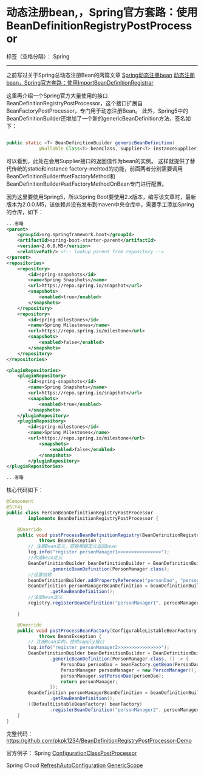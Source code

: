 # 动态注册bean,，Spring官方套路：使用BeanDefinitionRegistryPostProcessor

标签（空格分隔）： Spring

---
之前写过关于Spring总动态注册Bean的两篇文章
[Spring动态注册bean][1]
[动态注册bean，Spring官方套路：使用ImportBeanDefinitionRegistrar][2]

这里再介绍一个Spring官方大量使用的接口BeanDefinitionRegistryPostProcessor，这个接口扩展自BeanFactoryPostProcessor，专门用于动态注册Bean。
此外，Spring5中的BeanDefinitionBuilder还增加了一个新的genericBeanDefinition方法，签名如下：
```java

public static <T> BeanDefinitionBuilder genericBeanDefinition(
			@Nullable Class<T> beanClass, Supplier<T> instanceSupplier)
```
可以看到，此处在会用Supplier接口的返回值作为bean的实例。
这样就提供了替代传统的static和instance factory-mehtod的功能，前面两者分别需要调用BeanDefinitionBuilder#setFactoryMethod和BeanDefinitionBuilder#setFactoryMethodOnBean专门进行配置。

因为这里要使用Spring5，所以Spring Boot要使用2.x版本，编写该文章时，最新版本为2.0.0.M5，该依赖并没有发布到maven中央仓库中，需要手工添加Spring的仓库，如下：
```xml
...省略
<parent>
    <groupId>org.springframework.boot</groupId>
    <artifactId>spring-boot-starter-parent</artifactId>
    <version>2.0.0.M5</version>
    <relativePath/> <!-- lookup parent from repository -->
</parent>
<repositories>
    <repository>
        <id>spring-snapshots</id>
        <name>Spring Snapshots</name>
        <url>https://repo.spring.io/snapshot</url>
        <snapshots>
            <enabled>true</enabled>
        </snapshots>
    </repository>
    <repository>
        <id>spring-milestones</id>
        <name>Spring Milestones</name>
        <url>https://repo.spring.io/milestone</url>
        <snapshots>
            <enabled>false</enabled>
        </snapshots>
    </repository>
</repositories>

<pluginRepositories>
    <pluginRepository>
        <id>spring-snapshots</id>
        <name>Spring Snapshots</name>
        <url>https://repo.spring.io/snapshot</url>
        <snapshots>
            <enabled>true</enabled>
        </snapshots>
    </pluginRepository>
    <pluginRepository>
        <id>spring-milestones</id>
        <name>Spring Milestones</name>
        <url>https://repo.spring.io/milestone</url>
            <snapshots>
                <enabled>false</enabled>
            </snapshots>
        </pluginRepository>
</pluginRepositories>    

...省略
```


核心代码如下：
```java
@Component
@Slf4j
public class PersonBeanDefinitionRegistryPostProcessor
		implements BeanDefinitionRegistryPostProcessor {

	@Override
	public void postProcessBeanDefinitionRegistry(BeanDefinitionRegistry registry)
			throws BeansException {
		// 注册Bean定义，容器根据定义返回bean
		log.info("register personManager1>>>>>>>>>>>>>>>>");
		//构造bean定义
		BeanDefinitionBuilder beanDefinitionBuilder = BeanDefinitionBuilder
				.genericBeanDefinition(PersonManager.class);
		//设置依赖
		beanDefinitionBuilder.addPropertyReference("personDao", "personDao");
		BeanDefinition personManagerBeanDefinition = beanDefinitionBuilder
				.getRawBeanDefinition();
		//注册bean定义
		registry.registerBeanDefinition("personManager1", personManagerBeanDefinition);

	}

	@Override
	public void postProcessBeanFactory(ConfigurableListableBeanFactory beanFactory)
			throws BeansException {
		// 注册Bean实例，使用supply接口
		log.info("register personManager2>>>>>>>>>>>>>>>>");
		BeanDefinitionBuilder beanDefinitionBuilder = BeanDefinitionBuilder
				.genericBeanDefinition(PersonManager.class, () -> {
					PersonDao personDao = beanFactory.getBean(PersonDao.class);
					PersonManager personManager = new PersonManager();
					personManager.setPersonDao(personDao);
					return personManager;
				});
		BeanDefinition personManagerBeanDefinition = beanDefinitionBuilder
				.getRawBeanDefinition();
		((DefaultListableBeanFactory) beanFactory)
				.registerBeanDefinition("personManager2", personManagerBeanDefinition);
	}
}
```
完整代码：https://github.com/pkpk1234/BeanDefinitionRegistryPostProcessor-Demo

官方例子：
Spring [ConfigurationClassPostProcessor][3]

Spring Cloud [RefreshAutoConfiguration][4] [GenericScope][5]


  [1]: https://zhuanlan.zhihu.com/p/30070328
  [2]: https://zhuanlan.zhihu.com/p/30123517
  [3]: https://github.com/spring-projects/spring-framework/blob/5f4d1a4628513ab34098fa3f92ba03aa20fc4204/spring-context/src/main/java/org/springframework/context/annotation/ConfigurationClassPostProcessor.java
  [4]: https://github.com/spring-cloud/spring-cloud-commons/blob/b40ceef356aa79ea2090eab792c2c60a1ce24a62/spring-cloud-context/src/main/java/org/springframework/cloud/autoconfigure/RefreshAutoConfiguration.java
  [5]: https://github.com/spring-cloud/spring-cloud-commons/blob/ccf613c29ce8ece7620fe5311c0a972d0dceadf6/spring-cloud-context/src/main/java/org/springframework/cloud/context/scope/GenericScope.java
  
